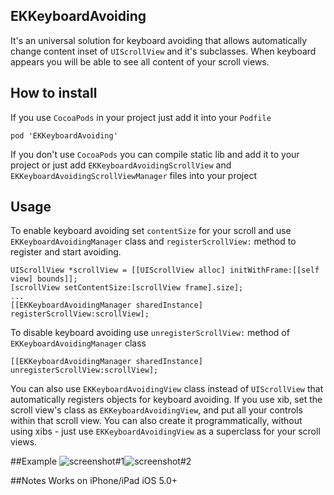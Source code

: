 ## EKKeyboardAvoiding
It's an universal solution for keyboard avoiding that allows automatically change content inset of `UIScrollView` and it's subclasses. When keyboard appears you will be able to see all content of your scroll views.

## How to install
If you use `CocoaPods` in your project just add it into your `Podfile`
<pre><code>pod 'EKKeyboardAvoiding'</code></pre>

If you don't use `CocoaPods` you can compile static lib and add it to your project or just add `EKKeyboardAvoidingScrollView` and `EKKeyboardAvoidingScrollViewManager` files into your project

## Usage
To enable keyboard avoiding set `contentSize` for your scroll and use `EKKeyboardAvoidingManager` class and `registerScrollView:` method to register and start avoiding. 

<pre><code>UIScrollView *scrollView = [[UIScrollView alloc] initWithFrame:[[self view] bounds]];
[scrollView setContentSize:[scrollView frame].size];
...
[[EKKeyboardAvoidingManager sharedInstance] registerScrollView:scrollView];
</code></pre>

To disable keyboard avoiding use `unregisterScrollView:` method of `EKKeyboardAvoidingManager` class

<pre><code>[[EKKeyboardAvoidingManager sharedInstance] unregisterScrollView:scrollView];
</code></pre>

You can also use `EKKeyboardAvoidingView` class instead of `UIScrollView` that automatically registers objects for keyboard avoiding. If you use xib, set the scroll view's class as `EKKeyboardAvoidingView`, and put all your controls within that scroll view. You can also create it programmatically, without using xibs - just use `EKKeyboardAvoidingView` as a superclass for your scroll views.

##Example
![screenshot#1](https://github.com/kirpichenko/EKKeyboardAvoiding/raw/develop/README/screenshot_1.PNG)![screenshot#2](https://github.com/kirpichenko/EKKeyboardAvoiding/raw/develop/README/screenshot_2.PNG)

##Notes
Works on iPhone/iPad iOS 5.0+
